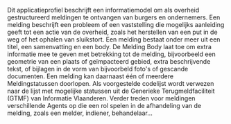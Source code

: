 Dit applicatieprofiel beschrijft een informatiemodel om als overheid gestructureerd meldingen te ontvangen van burgers en 
ondernemers. Een melding beschrijft een probleem of een vaststelling die mogelijks aanleiding geeft tot een actie van de 
overheid, zoals het herstellen van een put in de weg of het ophalen van sluikstort.
Een melding bestaat onder meer uit een titel, een samenvatting en een body. 
De Melding Body laat toe om extra informatie mee te geven met betrekking tot de melding, bijvoorbeeld een geometrie van een 
plaats of geïmpacteerd gebied, extra beschrijvende tekst, of bijlagen in de vorm van bijvoorbeld foto's of gescande 
documenten. Een melding kan daarnaast één of meerdere Meldingstatussen doorlopen.
Als voorgestelde codelijst wordt verwezen naar de lijst met mogelijke statussen uit de Generieke Terugmeldfaciliteit 
(GTMF) van Informatie Vlaanderen. Verder treden voor meldingen verschillende Agents op die een rol spelen in de 
afhandeling van de melding, zoals een melder, indiener, behandelaar...
